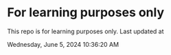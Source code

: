# For learning purposes only
This repo is for learning purposes only.
Last updated at

Wednesday, June 5, 2024 10:36:20 AM

